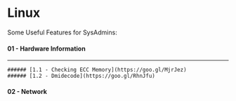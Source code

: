 # Linux

<p>Some Useful Features for SysAdmins:</p>

#### 01 - Hardware Information
***
	###### [1.1 - Checking ECC Memory](https://goo.gl/MjrJez)
	###### [1.2 - Dmidecode](https://goo.gl/RhnJfu)

#### 02 - Network


